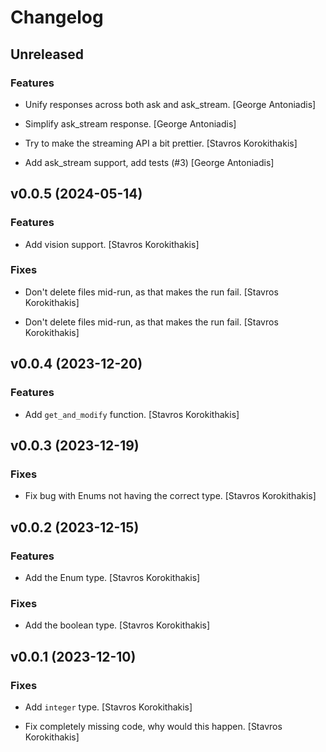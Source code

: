 # Changelog


## Unreleased

### Features

* Unify responses across both ask and ask_stream. [George Antoniadis]

* Simplify ask_stream response. [George Antoniadis]

* Try to make the streaming API a bit prettier. [Stavros Korokithakis]

* Add ask_stream support, add tests (#3) [George Antoniadis]


## v0.0.5 (2024-05-14)

### Features

* Add vision support. [Stavros Korokithakis]

### Fixes

* Don't delete files mid-run, as that makes the run fail. [Stavros Korokithakis]

* Don't delete files mid-run, as that makes the run fail. [Stavros Korokithakis]


## v0.0.4 (2023-12-20)

### Features

* Add `get_and_modify` function. [Stavros Korokithakis]


## v0.0.3 (2023-12-19)

### Fixes

* Fix bug with Enums not having the correct type. [Stavros Korokithakis]


## v0.0.2 (2023-12-15)

### Features

* Add the Enum type. [Stavros Korokithakis]

### Fixes

* Add the boolean type. [Stavros Korokithakis]


## v0.0.1 (2023-12-10)

### Fixes

* Add `integer` type. [Stavros Korokithakis]

* Fix completely missing code, why would this happen. [Stavros Korokithakis]


